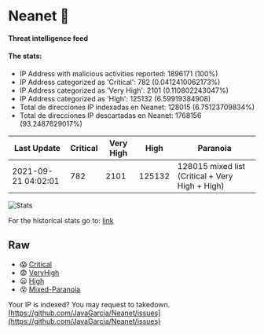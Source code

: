 # Neanet :hocho:
#### Threat intelligence feed
#### The stats:

- IP Address with malicious activities reported: 1896171 (100%)
- IP Address categorized as 'Critical':  782 (0.0412410062173%)
- IP Address categorized as 'Very High':  2101 (0.110802243047%)
- IP Address categorized as 'High':  125132 (6.59919384908)
- Total de direcciones IP indexadas en Neanet:  128015 (6.75123709834%)
- Total de direcciones IP descartadas en Neanet:  1768156 (93.2487629017%)

| Last Update | Critical | Very High | High | Paranoia |
| --- | --- | --- | --- | --- |
| 2021-09-21 04:02:01 | 782 | 2101 | 125132 | 128015 mixed list (Critical + Very High + High)|

![Stats](https://docs.google.com/spreadsheets/d/e/2PACX-1vSnaNMIXVabIpDJjufMlzH7poXnshF3mgd8Is1g9ytUEzVsP5my4Trn8f-xkoLLQ38xpL3HtmUexLo6/pubchart?oid=501124687&format=image)

For the historical stats go to: [link](/stats.csv)
## Raw
- :scream: [Critical](https://raw.githubusercontent.com/JavaGarcia/Neanet/master/blacklists/neanet_critical.txt)
- :fearful: [VeryHigh](https://raw.githubusercontent.com/JavaGarcia/Neanet/master/blacklists/neanet_veryHigh.txtt)
- :frowning: [High](https://raw.githubusercontent.com/JavaGarcia/Neanet/master/blacklists/neanet_high.txt)
- :dizzy_face: [Mixed-Paranoia](https://raw.githubusercontent.com/JavaGarcia/Neanet/master/blacklists/neanet_all.txt)


Your IP is indexed? You may request to takedown. [https://github.com/JavaGarcia/Neanet/issues](https://github.com/JavaGarcia/Neanet/issues)


















































































































































































































































































































































































































































































































































































































































































































































































































































































































































































































































































































































































































































































































































































































































































































































































































































































































































































































































































































































































































































































































































































































































































































































































































































































































































































































































































































































































































































































































































































































































































































































































































































































































































































































































































































































































































































































































































































































































































































































































































































































































































































































































































































































































































































































































































































































































































































































































































































































































































































































































































































































































































































































































































































































































































































































































































































































































































































































































































































































































































































































































































































































































































































































































































































































































































































































































































































































































































































































































































































































































































































































































































































































































































































































































































































































































































































































































































































































































































































































































































































































































































































































































































































































































































































































































































































































































































































































































































































































































































































































































































































